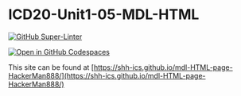 # ICD20-Unit1-05-MDL-HTML

[![GitHub Super-Linter](https://github.com/SHH-ICS/mdl-HTML-page-HackerMan888/workflows/Lint%20Code%20Base/badge.svg)](https://github.com/marketplace/actions/super-linter)

[![Open in GitHub Codespaces](https://github.com/codespaces/badge.svg)](https://codespaces.new/SHH-ICS/mdl-HTML-page-HackerMan888?quickstart=1)

This site can be found at [https://shh-ics.github.io/mdl-HTML-page-HackerMan888/](https://shh-ics.github.io/mdl-HTML-page-HackerMan888/)
